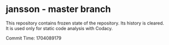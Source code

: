 # jansson - master branch

This repository contains frozen state of the repository.
Its history is cleared. It is used only for static code
analysis with Codacy.

Commit Time: 1704089179